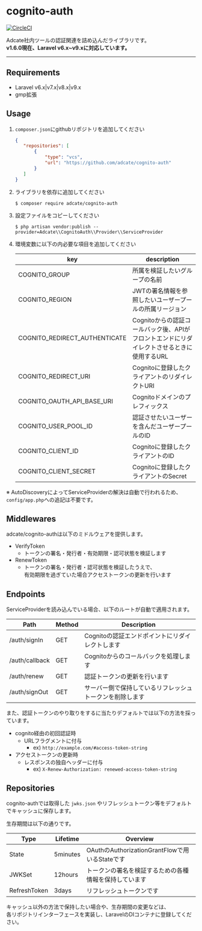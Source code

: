 # cognito-auth

[![CircleCI](https://circleci.com/bb/adcateinc/cognito-auth.svg?style=svg&circle-token=32fbf5dd697356a52d9323971e77f0dcd5ac48be)](https://circleci.com/bb/adcateinc/cognito-auth)

Adcate社内ツールの認証関連を詰め込んだライブラリです。  
__v1.6.0現在、Laravel v6.x~v9.xに対応しています。__

---

## Requirements

- Laravel v6.x|v7.x|v8.x|v9.x
- gmp拡張

## Usage

1. `composer.json`にgithubリポジトリを追加してください
    ```json
    {
       "repositories": [
           {
               "type": "vcs",
               "url": "https://github.com/adcate/cognito-auth"
           }
       ]
    }
    ```
1. ライブラリを依存に追加してください
    ```
    $ composer require adcate/cognito-auth
    ```
1. 設定ファイルをコピーしてください
    ```
    $ php artisan vendor:publish --provider=Adcate\\CognitoAuth\\Provider\\ServiceProvider
    ```
1. 環境変数に以下の内必要な項目を追加してください

    key | description
    --- | ---
    COGNITO_GROUP | 所属を検証したいグループの名前 
    COGNITO_REGION | JWTの署名情報を参照したいユーザープールの所属リージョン
    COGNITO_REDIRECT_AUTHENTICATE | Cognitoからの認証コールバック後、APIがフロントエンドにリダイレクトさせるときに使用するURL
    COGNITO_REDIRECT_URI | Cognitoに登録したクライアントのリダイレクトURI
    COGNITO_OAUTH_API_BASE_URI | Cognitoドメインのプレフィックス
    COGNITO_USER_POOL_ID | 認証させたいユーザーを含んだユーザープールのID
    COGNITO_CLIENT_ID | Cognitoに登録したクライアントのID
    COGNITO_CLIENT_SECRET |  Cognitoに登録したクライアントのSecret


※ AutoDiscoveryによってServiceProviderの解決は自動で行われるため、 `config/app.php`への追記は不要です。

## Middlewares

adcate/cognito-authは以下のミドルウェアを提供します。

- VerifyToken
    - トークンの署名・発行者・有効期限・認可状態を検証します
- RenewToken
    - トークンの署名・発行者・認可状態を検証したうえで、  
      有効期限を過ぎていた場合アクセストークンの更新を行います

## Endpoints

ServiceProviderを読み込んでいる場合、以下のルートが自動で適用されます。

Path | Method | Description
--- | --- | ---
/auth/signIn | GET | Cognitoの認証エンドポイントにリダイレクトします
/auth/callback | GET | Cognitoからのコールバックを処理します
/auth/renew | GET | 認証トークンの更新を行います
/auth/signOut | GET | サーバー側で保持しているリフレッシュトークンを削除します

また、認証トークンのやり取りをするに当たりデフォルトでは以下の方法を採っています。

- cognito経由の初回認証時
    - URLフラグメントに付与
        - ex) `http://example.com/#access-token-string`
- アクセストークンの更新時
    - レスポンスの独自ヘッダーに付与
        - ex) `X-Renew-Authorization: renewed-access-token-string`

## Repositories

cognito-authでは取得した `jwks.json` やリフレッシュトークン等をデフォルトでキャッシュに保存します。

生存期間は以下の通りです。

Type | Lifetime | Overview
--- | --- | ---
State | 5minutes | OAuthのAuthorizationGrantFlowで用いるStateです
JWKSet | 12hours | トークンの署名を検証するための各種情報を保持しています
RefreshToken | 3days | リフレッシュトークンです

キャッシュ以外の方法で保持したい場合や、生存期間の変更などは、  
各リポジトリインターフェースを実装し、LaravelのDIコンテナに登録してください。
